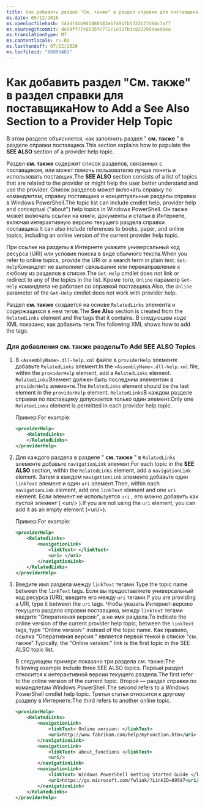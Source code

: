```yaml
---
title: Как добавить раздел "См. также" в раздел справки для поставщика
ms.date: 09/12/2016
ms.openlocfilehash: 54adf4bb941888583eb749b7b5322b27d84c7af7
ms.sourcegitcommit: de59ff77c6535fc772c1e327b3c823295eaed6ea
ms.translationtype: MT
ms.contentlocale: ru-RU
ms.lasthandoff: 07/22/2020
ms.locfileid: "86893481"
---
```

# <a name="how-to-add-a-see-also-section-to-a-provider-help-topic"></a><span data-ttu-id="9fb82-102">Как добавить раздел "См. также" в раздел справки для поставщика</span><span class="sxs-lookup"><span data-stu-id="9fb82-102">How to Add a See Also Section to a Provider Help Topic</span></span>

<span data-ttu-id="9fb82-103">В этом разделе объясняется, как заполнить раздел " **см. также** " в разделе справки поставщика.</span><span class="sxs-lookup"><span data-stu-id="9fb82-103">This section explains how to populate the **SEE ALSO** section of a provider help topic.</span></span>

<span data-ttu-id="9fb82-104">Раздел **см. также** содержит список разделов, связанных с поставщиком, или может помочь пользователю лучше понять и использовать поставщик.</span><span class="sxs-lookup"><span data-stu-id="9fb82-104">The **SEE ALSO** section consists of a list of topics that are related to the provider or might help the user better understand and use the provider.</span></span> <span data-ttu-id="9fb82-105">Список разделов может включать справку по командлетам, справку поставщика и концептуальные разделы справки в Windows PowerShell.</span><span class="sxs-lookup"><span data-stu-id="9fb82-105">The topic list can include cmdlet help, provider help and conceptual ("about") help topics in Windows PowerShell.</span></span> <span data-ttu-id="9fb82-106">Он также может включать ссылки на книги, документы и статьи в Интернете, включая интерактивную версию текущего раздела справки поставщика.</span><span class="sxs-lookup"><span data-stu-id="9fb82-106">It can also include references to books, paper, and online topics, including an online version of the current provider help topic.</span></span>

<span data-ttu-id="9fb82-107">При ссылке на разделы в Интернете укажите универсальный код ресурса (URI) или условие поиска в виде обычного текста.</span><span class="sxs-lookup"><span data-stu-id="9fb82-107">When you refer to online topics, provide the URI or a search term in plain text.</span></span> <span data-ttu-id="9fb82-108">`Get-Help`Командлет не выполняет связывание или перенаправление к любому из разделов в списке.</span><span class="sxs-lookup"><span data-stu-id="9fb82-108">The `Get-Help` cmdlet does not link or redirect to any of the topics in the list.</span></span> <span data-ttu-id="9fb82-109">Кроме того, `Online` параметр `Get-Help` командлета не работает со справкой поставщика.</span><span class="sxs-lookup"><span data-stu-id="9fb82-109">Also, the `Online` parameter of the `Get-Help` cmdlet does not work with provider help.</span></span>

<span data-ttu-id="9fb82-110">Раздел **см. также** создается на основе `RelatedLinks` элемента и содержащихся в нем тегов.</span><span class="sxs-lookup"><span data-stu-id="9fb82-110">The **See Also** section is created from the `RelatedLinks` element and the tags that it contains.</span></span>
<span data-ttu-id="9fb82-111">В следующем коде XML показано, как добавить теги.</span><span class="sxs-lookup"><span data-stu-id="9fb82-111">The following XML shows how to add the tags.</span></span>

### <a name="to-add-see-also-topics"></a><span data-ttu-id="9fb82-112">Для добавления см. также разделы</span><span class="sxs-lookup"><span data-stu-id="9fb82-112">To Add SEE ALSO Topics</span></span>

1. <span data-ttu-id="9fb82-113">В `<AssemblyName>.dll-help.xml` файле в `providerHelp` элементе добавьте `RelatedLinks` элемент.</span><span class="sxs-lookup"><span data-stu-id="9fb82-113">In the `<AssemblyName>.dll-help.xml` file, within the `providerHelp` element, add a `RelatedLinks` element.</span></span> <span data-ttu-id="9fb82-114">`RelatedLinks`Элемент должен быть последним элементом в `providerHelp` элементе.</span><span class="sxs-lookup"><span data-stu-id="9fb82-114">The `RelatedLinks` element should be the last element in the `providerHelp` element.</span></span> <span data-ttu-id="9fb82-115">`RelatedLinks`В каждом разделе справки по поставщику допускается только один элемент.</span><span class="sxs-lookup"><span data-stu-id="9fb82-115">Only one `RelatedLinks` element is permitted in each provider help topic.</span></span>

   <span data-ttu-id="9fb82-116">Пример:</span><span class="sxs-lookup"><span data-stu-id="9fb82-116">For example:</span></span>

    ```xml
    <providerHelp>
        <RelatedLinks>
        </RelatedLinks>
    </providerHelp>
    ```

1. <span data-ttu-id="9fb82-117">Для каждого раздела в разделе " **см. также** " в `RelatedLinks` элементе добавьте `navigationLink` элемент.</span><span class="sxs-lookup"><span data-stu-id="9fb82-117">For each topic in the **SEE ALSO** section, within the `RelatedLinks` element, add a `navigationLink` element.</span></span> <span data-ttu-id="9fb82-118">Затем в каждом `navigationLink` элементе добавьте один `linkText` элемент и один `uri` элемент.</span><span class="sxs-lookup"><span data-stu-id="9fb82-118">Then, within each `navigationLink` element, add one `linkText` element and one `uri` element.</span></span> <span data-ttu-id="9fb82-119">Если элемент не используется `uri` , его можно добавить как пустой элемент ( \<uri/> ).</span><span class="sxs-lookup"><span data-stu-id="9fb82-119">If you are not using the `uri` element, you can add it as an empty element (\<uri/>).</span></span>

   <span data-ttu-id="9fb82-120">Пример:</span><span class="sxs-lookup"><span data-stu-id="9fb82-120">For example:</span></span>

    ```xml
    <providerHelp>
        <RelatedLinks>
            <navigationLink>
                <linkText> </linkText>
                <uri> </uri>
            </navigationLink>
        </RelatedLinks>
    </providerHelp>
    ```

1. <span data-ttu-id="9fb82-121">Введите имя раздела между `linkText` тегами.</span><span class="sxs-lookup"><span data-stu-id="9fb82-121">Type the topic name between the `linkText` tags.</span></span> <span data-ttu-id="9fb82-122">Если вы предоставляете универсальный код ресурса (URI), введите его между `uri` тегами.</span><span class="sxs-lookup"><span data-stu-id="9fb82-122">If you are providing a URI, type it between the `uri` tags.</span></span> <span data-ttu-id="9fb82-123">Чтобы указать Интернет-версию текущего раздела справки поставщика, между `linkText` тегами введите "Оперативная версия:", а не имя раздела.</span><span class="sxs-lookup"><span data-stu-id="9fb82-123">To indicate the online version of the current provider help topic, between the `linkText` tags, type "Online version:" instead of the topic name.</span></span> <span data-ttu-id="9fb82-124">Как правило, ссылка "Оперативная версия:" является первой темой в списке "см. также".</span><span class="sxs-lookup"><span data-stu-id="9fb82-124">Typically, the "Online version:" link is the first topic in the SEE ALSO topic list.</span></span>

   <span data-ttu-id="9fb82-125">В следующем примере показано три раздела см. также:</span><span class="sxs-lookup"><span data-stu-id="9fb82-125">The following example include three SEE ALSO topics.</span></span> <span data-ttu-id="9fb82-126">Первый раздел относится к интерактивной версии текущего раздела.</span><span class="sxs-lookup"><span data-stu-id="9fb82-126">The first refer to the online version of the current topic.</span></span> <span data-ttu-id="9fb82-127">Второй — раздел справки по командлетам Windows PowerShell.</span><span class="sxs-lookup"><span data-stu-id="9fb82-127">The second refers to a Windows PowerShell cmdlet help topic.</span></span> <span data-ttu-id="9fb82-128">Третья статья относится к другому разделу в Интернете.</span><span class="sxs-lookup"><span data-stu-id="9fb82-128">The third refers to another online topic.</span></span>

    ```xml
    <providerHelp>
        <RelatedLinks>
            <navigationLink>
                <linkText> Online version: </linkText>
                <uri>http://www.fabrikam.com/help/myFunction.htm</uri>
            </navigationLink>
            <navigationLink>
                <linkText> about_functions </linkText>
                <uri/>
            </navigationLink>
            <navigationLink>
                <linkText> Windows PowerShell Getting Started Guide </linkText>
                <uri>https://go.microsoft.com/fwlink/?LinkID=89597<uri/>
            </navigationLink>
        </RelatedLinks>
    </providerHelp>
    ```
